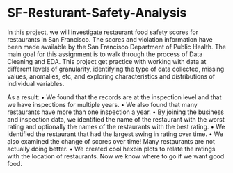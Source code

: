 # SF-Resturant-Safety-Analysis
In this project, we will investigate restaurant food safety scores for restaurants in San Francisco. The scores and violation information have been made available by the San Francisco Department of Public Health. The main goal for this assignment is to walk through the process of Data Cleaning and EDA. This project get practice with working with data at different levels of granularity, identifying the type of data collected, missing values, anomalies, etc, and exploring characteristics and distributions of individual variables.

As a result:
• We found that the records are at the inspection level and that we have inspections for multiple years.
• We also found that many restaurants have more than one inspection a year.
• By joining the business and inspection data, we identified the name of the restaurant with the worst rating and optionally the names of the restaurants with the best rating.
• We identified the restaurant that had the largest swing in rating over time.
• We also examined the change of scores over time! Many restaurants are not actually doing better.
• We created cool hexbin plots to relate the ratings with the location of restaurants. Now we know where to go if we want good food.
